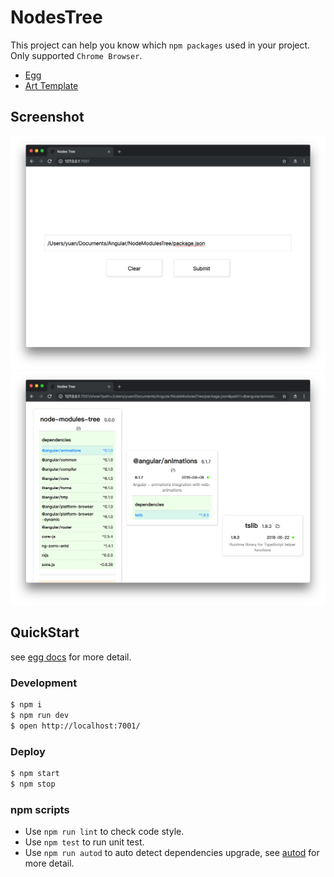# NodesTree
This project can help you know which `npm packages` used in your project.<br>
Only supported `Chrome Browser`.
* [Egg](https://eggjs.org/en/intro/index.html)
* [Art Template](https://aui.github.io/art-template/docs/index.html)

## Screenshot
<img src="README_Images/home.png" style="max-height: 400px;">
<img src="README_Images/show.png" style="max-height: 400px;">

## QuickStart

<!-- add docs here for user -->

see [egg docs][egg] for more detail.

### Development

```bash
$ npm i
$ npm run dev
$ open http://localhost:7001/
```

### Deploy

```bash
$ npm start
$ npm stop
```

### npm scripts

- Use `npm run lint` to check code style.
- Use `npm test` to run unit test.
- Use `npm run autod` to auto detect dependencies upgrade, see [autod](https://www.npmjs.com/package/autod) for more detail.


[egg]: https://eggjs.org
